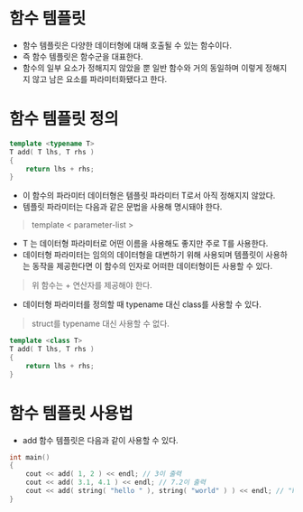 # 함수 템플릿
- 함수 템플릿은 다양한 데이터형에 대해 호출될 수 있는 함수이다.
- 즉 함수 템플릿은 함수군을 대표한다.
- 함수의 일부 요소가 정해지지 않았을 뿐 일반 함수와 거의 동일하며 이렇게 정해지지 않고 남은 요소를 파라미터화됐다고 한다.

# 함수 템플릿 정의
```c++
template <typename T>
T add( T lhs, T rhs )
{
    return lhs + rhs;
}
```
- 이 함수의 파라미터 데이터형은 템플릿 파라미터 T로서 아직 정해지지 않았다.
- 템플릿 파라미터는 다음과 같은 문법을 사용해 명시돼야 한다.
> template < parameter-list >

- T 는 데이터형 파라미터로 어떤 이름을 사용해도 좋지만 주로 T를 사용한다.
- 데이터형 파라미터는 임의의 데이터형을 대변하기 위해 사용되며 템플릿이 사용하는 동작을 제공한다면 이 함수의 인자로 어떠한 데이터형이든 사용할 수 있다.
> 위 함수는 + 연산자를 제공해야 한다.

- 데이터형 파라미터를 정의할 때 typename 대신 class를 사용할 수 있다.
> struct를 typename 대신 사용할 수 없다.

```c++
template <class T>
T add( T lhs, T rhs )
{
    return lhs + rhs;
}
```

# 함수 템플릿 사용법
- add 함수 템플릿은 다음과 같이 사용할 수 있다.
```c++
int main()
{
	cout << add( 1, 2 ) << endl; // 3이 출력
	cout << add( 3.1, 4.1 ) << endl; // 7.2이 출력
	cout << add( string( "hello " ), string( "world" ) ) << endl; // "hello world" 출력
}
```